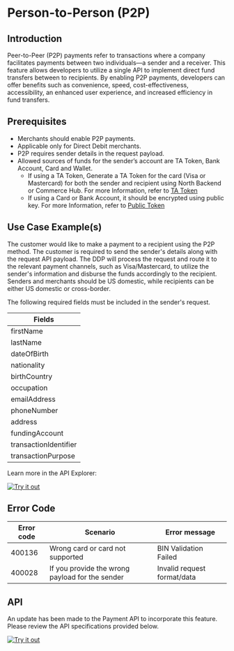 # Person-to-Person (P2P)

## Introduction

Peer-to-Peer (P2P) payments refer to transactions where a company facilitates payments between two individuals—a sender and a receiver. This feature allows developers to utilize a single API to implement direct fund transfers between to recipients. By enabling P2P payments, developers can offer benefits such as convenience, speed, cost-effectiveness, accessibility, an enhanced user experience, and increased efficiency in fund transfers.

## Prerequisites

- Merchants should enable P2P payments.
- Applicable only for Direct Debit merchants.
- P2P requires sender details in the request payload.
- Allowed sources of funds for the sender’s account are TA Token, Bank Account, Card and Wallet.
  - If using a TA Token, Generate a TA Token for the card (Visa or Mastercard) for both the sender and recipient using North Backend or Commerce Hub. For more Information, refer to [TA Token](../docs/?path=docs/helpful-links/tokens.md)
  - If using a Card or Bank Account, it should be encrypted using public key. For more Information, refer to [Public Token](../docs/?path=docs/interactive-guide/apiflow.md#step-2a-create-a-public-token)

## Use Case Example(s)

The customer would like to make a payment to a recipient using the P2P method. The customer is required to send the sender's details along with the request API payload. The DDP will process the request and route it to the relevant payment channels, such as Visa/Mastercard, to utilize the sender's information and disburse the funds accordingly to the recipient. Senders and merchants should be US domestic, while recipients can be either US domestic or cross-border.

The following required fields must be included in the sender's request.

| Fields|
|---------------------|
| firstName|
| lastName|
| dateOfBirth|
| nationality|
| birthCountry|
| occupation|
| emailAddress|
| phoneNumber|
| address|
| fundingAccount|
| transactionIdentifier|
| transactionPurpose|

Learn more in the API Explorer:

[![Try it out](../../../../assets/images/button.png)](../api/?type=post&path=/ddp/v1/payments)

## Error Code

| Error code |  Scenario| Error message|
|------------|------------------------------------|--------------------|
| 400136|  Wrong card or card not supported   | BIN Validation Failed  |
| 400028|  If you provide the wrong payload for the sender   | Invalid request format/data |

## API

An update has been made to the Payment API to incorporate this feature. Please review the API specifications provided below.

[![Try it out](../../../../assets/images/button.png)](../api/?type=post&path=/ddp/v1/payments)
